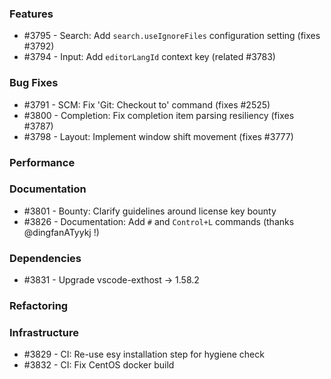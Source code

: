 ### Features 

- #3795 - Search: Add `search.useIgnoreFiles` configuration setting (fixes #3792)
- #3794 - Input: Add `editorLangId` context key (related #3783)

### Bug Fixes

- #3791 - SCM: Fix 'Git: Checkout to' command (fixes #2525)
- #3800 - Completion: Fix completion item parsing resiliency (fixes #3787)
- #3798 - Layout: Implement window shift movement (fixes #3777)

### Performance

### Documentation

- #3801 - Bounty: Clarify guidelines around license key bounty
- #3826 - Documentation: Add `#` and `Control+L` commands (thanks @dingfanATyykj !)

### Dependencies

- #3831 - Upgrade vscode-exthost -> 1.58.2

### Refactoring

### Infrastructure

- #3829 - CI: Re-use esy installation step for hygiene check
- #3832 - CI: Fix CentOS docker build
